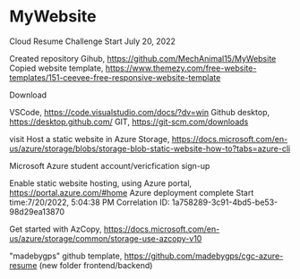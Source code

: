 # MyWebsite
Cloud Resume Challenge
Start July 20, 2022

Created repository Gihub, https://github.com/MechAnimal15/MyWebsite
Copied website template, https://www.themezy.com/free-website-templates/151-ceevee-free-responsive-website-template


Download 

VSCode, https://code.visualstudio.com/docs/?dv=win
Github desktop, https://desktop.github.com/
GIT, https://git-scm.com/downloads

visit
Host a static website in Azure Storage, https://docs.microsoft.com/en-us/azure/storage/blobs/storage-blob-static-website-how-to?tabs=azure-cli

Microsoft Azure student account/vericfication sign-up

Enable static website hosting, using Azure portal, https://portal.azure.com/#home
Azure deployment complete 
Start time:7/20/2022, 5:04:38 PM
Correlation ID: 1a758289-3c91-4bd5-be53-98d29ea13870


Get started with AzCopy, https://docs.microsoft.com/en-us/azure/storage/common/storage-use-azcopy-v10

"madebygps" github template, https://github.com/madebygps/cgc-azure-resume (new folder frontend/backend)